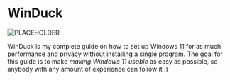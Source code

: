 # WinDuck

![PLACEHOLDER](./docs/assets/Title-Screen.png)

WinDuck is my complete guide on how to set up Windows 11 for as much performance and privacy without installing a single program.
The goal for this guide is to make *making Windows 11 usable* as easy as possible, so anybody with any amount of experience can follow it :)
